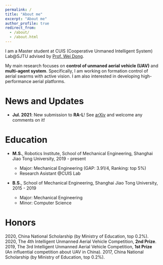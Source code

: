 ```yaml
---
permalink: /
title: "About me"
excerpt: "About me"
author_profile: true
redirect_from: 
  - /about/
  - /about.html
---
```


I am a Master student at CUIS (Cooperative Unmaned Intelligent System) Lab@SJTU advised by [Prof. Wei Dong](https://scholar.google.com/citations?user=hbaEVRMAAAAJ&hl=en).

My main research focuses on **control of unmaned aerial vehicle (UAV)** and **multi-agent system**. Specifically, I am working on formation control of aerial swarms with active vision. I am also interested in developing high-performance aerial platforms.


News and Updates
======
* **Jul. 2021**: New submission to **RA-L**! See [arXiv](https://arxiv.org/abs/2108.05505) and welcome any comments on it!


Education
======
* **M.S.**, Robotics Institute, School of Mechanical Engineering, Shanghai Jiao Tong University, 2019 - present
  * Major: Mechanical Engineering (GAP: 3.91/4, Ranking: top 5%)
  * Research Asistant @CUIS Lab

* **B.S.**, School of Mechanical Engineering, Shanghai Jiao Tong University, 2015 - 2019
  * Major: Mechanical Engineering
  * Minor: Computer Science

Honors
======
2020, China National Scholarship (by Ministry of Education, top 0.2%).
2020, The 4th Intelligent Unmanned Aerial Vehicle Competition, **2nd Prize**.
2019, The 3rd Intelligent Unmanned Aerial Vehicle Competition, **1st Prize** (An influential competition about UAV in China).
2017, China National Scholarship (by Ministry of Education, top 0.2%).

